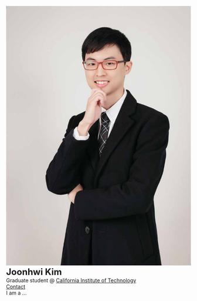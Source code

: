 <div class="container">
    <div class="row">
        <div class="col-xs-4 col-sm-4 col-md-4 col-lg-4">
            <img src="/images/amiti22-8a-low.jpg">
        </div>
        <div class="col-xs-1 col-sm-1 col-md-1 col-lg-1">
        </div>
        <div class="col-xs-4 col-sm-8 col-md-8 col-lg-8">
            <font size = "+2">
                <b> Joonhwi Kim </b>
            </font> <br>
            Graduate student @
            <a href="https://pma.caltech.edu/people/joonhwi-kim">California Institute of Technology </a> <br>
            <a href="/contact/index.html">Contact </a>
        </div>
    </div> 
</div>

<div class="container">
  I am a ...
</div>